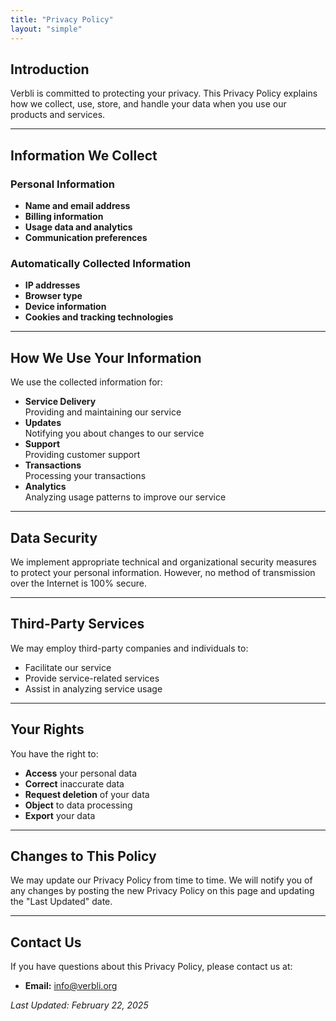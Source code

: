 ```yaml
---
title: "Privacy Policy"
layout: "simple"
---
```


## Introduction

Verbli is committed to protecting your privacy. This Privacy Policy explains how we collect, use, store, and handle your data when you use our products and services.

---

## Information We Collect

### Personal Information

* **Name and email address**
* **Billing information**
* **Usage data and analytics**
* **Communication preferences**

### Automatically Collected Information

* **IP addresses**
* **Browser type**
* **Device information**
* **Cookies and tracking technologies**

---

## How We Use Your Information

We use the collected information for:

* **Service Delivery**  
  Providing and maintaining our service
* **Updates**  
  Notifying you about changes to our service
* **Support**  
  Providing customer support
* **Transactions**  
  Processing your transactions
* **Analytics**  
  Analyzing usage patterns to improve our service

---

## Data Security

We implement appropriate technical and organizational security measures to protect your personal information. However, no method of transmission over the Internet is 100% secure.

---

## Third-Party Services

We may employ third-party companies and individuals to:

* Facilitate our service
* Provide service-related services
* Assist in analyzing service usage

---

## Your Rights

You have the right to:

* **Access** your personal data
* **Correct** inaccurate data
* **Request deletion** of your data
* **Object** to data processing
* **Export** your data

---

## Changes to This Policy

We may update our Privacy Policy from time to time. We will notify you of any changes by posting the new Privacy Policy on this page and updating the "Last Updated" date.

---

## Contact Us

If you have questions about this Privacy Policy, please contact us at:

* **Email:** info@verbli.org

*Last Updated: February 22, 2025*
